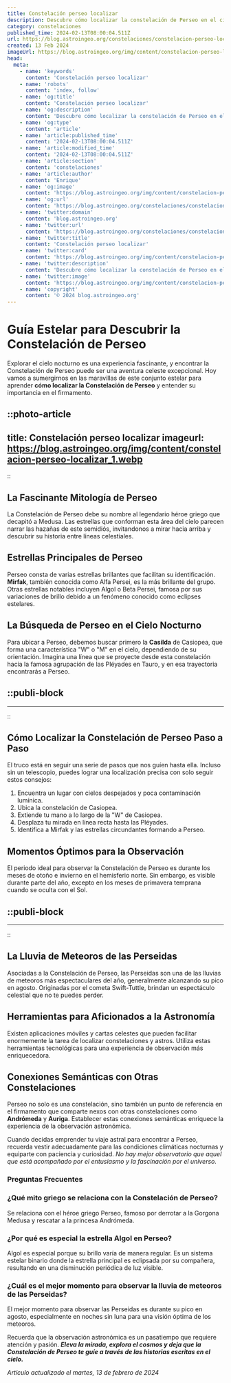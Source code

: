 ```yaml
---
title: Constelación perseo localizar
description: Descubre cómo localizar la constelación de Perseo en el cielo y sumérgete en los mitos y estrellas que definen esta maravilla celestial.
category: constelaciones
published_time: 2024-02-13T08:00:04.511Z
url: https://blog.astroingeo.org/constelaciones/constelacion-perseo-localizar
created: 13 Feb 2024
imageUrl: https://blog.astroingeo.org/img/content/constelacion-perseo-localizar_1.webp
head:
  meta:
    - name: 'keywords'
      content: 'Constelación perseo localizar'
    - name: 'robots'
      content: 'index, follow'
    - name: 'og:title'
      content: 'Constelación perseo localizar'
    - name: 'og:description'
      content: 'Descubre cómo localizar la constelación de Perseo en el cielo y sumérgete en los mitos y estrellas que definen esta maravilla celestial.'
    - name: 'og:type'
      content: 'article'
    - name: 'article:published_time'
      content: '2024-02-13T08:00:04.511Z'
    - name: 'article:modified_time'
      content: '2024-02-13T08:00:04.511Z'
    - name: 'article:section'
      content: 'constelaciones'
    - name: 'article:author'
      content: 'Enrique'
    - name: 'og:image'
      content: 'https://blog.astroingeo.org/img/content/constelacion-perseo-localizar_1.webp'
    - name: 'og:url'
      content: 'https://blog.astroingeo.org/constelaciones/constelacion-perseo-localizar'
    - name: 'twitter:domain'
      content: 'blog.astroingeo.org'
    - name: 'twitter:url'
      content: 'https://blog.astroingeo.org/constelaciones/constelacion-perseo-localizar'
    - name: 'twitter:title'
      content: 'Constelación perseo localizar'
    - name: 'twitter:card'
      content: 'https://blog.astroingeo.org/img/content/constelacion-perseo-localizar_1.webp'
    - name: 'twitter:description'
      content: 'Descubre cómo localizar la constelación de Perseo en el cielo y sumérgete en los mitos y estrellas que definen esta maravilla celestial.'
    - name: 'twitter:image'
      content: 'https://blog.astroingeo.org/img/content/constelacion-perseo-localizar_1.webp'
    - name: 'copyright'
      content: '© 2024 blog.astroingeo.org'
---
```

# Guía Estelar para Descubrir la Constelación de Perseo

Explorar el cielo nocturno es una experiencia fascinante, y encontrar la Constelación de Perseo puede ser una aventura celeste excepcional. Hoy vamos a sumergirnos en las maravillas de este conjunto estelar para aprender **cómo localizar la Constelación de Perseo** y entender su importancia en el firmamento.


::photo-article
---
title: Constelación perseo localizar
imageurl: https://blog.astroingeo.org/img/content/constelacion-perseo-localizar_1.webp
---
::


## La Fascinante Mitología de Perseo
La Constelación de Perseo debe su nombre al legendario héroe griego que decapitó a Medusa. Las estrellas que conforman esta área del cielo parecen narrar las hazañas de este semidiós, invitandonos a mirar hacia arriba y descubrir su historia entre líneas celestiales.

## Estrellas Principales de Perseo
Perseo consta de varias estrellas brillantes que facilitan su identificación. **Mirfak**, también conocida como Alfa Persei, es la más brillante del grupo. Otras estrellas notables incluyen Algol o Beta Persei, famosa por sus variaciones de brillo debido a un fenómeno conocido como eclipses estelares.

## La Búsqueda de Perseo en el Cielo Nocturno
Para ubicar a Perseo, debemos buscar primero la **Casilda** de Casiopea, que forma una característica "W" o "M" en el cielo, dependiendo de su orientación. Imagina una línea que se proyecte desde esta constelación hacia la famosa agrupación de las Pléyades en Tauro, y en esa trayectoria encontrarás a Perseo.


  ::publi-block
  ---
  ---
  ::
  
  
## Cómo Localizar la Constelación de Perseo Paso a Paso
El truco está en seguir una serie de pasos que nos guíen hasta ella. Incluso sin un telescopio, puedes lograr una localización precisa con solo seguir estos consejos:

1. Encuentra un lugar con cielos despejados y poca contaminación lumínica.
2. Ubica la constelación de Casiopea.
3. Extiende tu mano a lo largo de la "W" de Casiopea.
4. Desplaza tu mirada en línea recta hasta las Pléyades.
5. Identifica a Mirfak y las estrellas circundantes formando a Perseo.

## Momentos Óptimos para la Observación
El periodo ideal para observar la Constelación de Perseo es durante los meses de otoño e invierno en el hemisferio norte. Sin embargo, es visible durante parte del año, excepto en los meses de primavera temprana cuando se oculta con el Sol.


  ::publi-block
  ---
  ---
  ::
  
  
## La Lluvia de Meteoros de las Perseidas
Asociadas a la Constelación de Perseo, las Perseidas son una de las lluvias de meteoros más espectaculares del año, generalmente alcanzando su pico en agosto. Originadas por el cometa Swift-Tuttle, brindan un espectáculo celestial que no te puedes perder.

## Herramientas para Aficionados a la Astronomía
Existen aplicaciones móviles y cartas celestes que pueden facilitar enormemente la tarea de localizar constelaciones y astros. Utiliza estas herramientas tecnológicas para una experiencia de observación más enriquecedora.

## Conexiones Semánticas con Otras Constelaciones
Perseo no solo es una constelación, sino también un punto de referencia en el firmamento que comparte nexos con otras constelaciones como **Andrómeda** y **Auriga**. Establecer estas conexiones semánticas enriquece la experiencia de la observación astronómica.

Cuando decidas emprender tu viaje astral para encontrar a Perseo, recuerda vestir adecuadamente para las condiciones climáticas nocturnas y equiparte con paciencia y curiosidad. *No hay mejor observatorio que aquel que está acompañado por el entusiasmo y la fascinación por el universo.*

### Preguntas Frecuentes

### ¿Qué mito griego se relaciona con la Constelación de Perseo?
Se relaciona con el héroe griego Perseo, famoso por derrotar a la Gorgona Medusa y rescatar a la princesa Andrómeda.

### ¿Por qué es especial la estrella Algol en Perseo?
Algol es especial porque su brillo varía de manera regular. Es un sistema estelar binario donde la estrella principal es eclipsada por su compañera, resultando en una disminución periódica de luz visible.

### ¿Cuál es el mejor momento para observar la lluvia de meteoros de las Perseidas?
El mejor momento para observar las Perseidas es durante su pico en agosto, especialmente en noches sin luna para una visión óptima de los meteoros.

Recuerda que la observación astronómica es un pasatiempo que requiere atención y pasión. ***Eleva la mirada, explora el cosmos y deja que la Constelación de Perseo te guíe a través de las historias escritas en el cielo.***

_Artículo actualizado el martes, 13 de febrero de 2024_